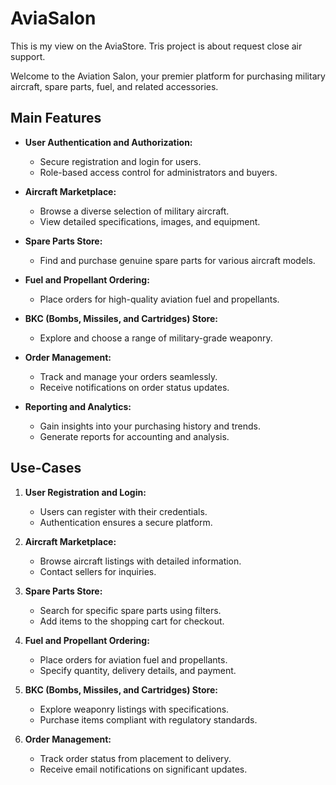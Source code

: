 # AviaSalon
 This is my view on the AviaStore. Tris project is about request close air support. 

Welcome to the Aviation Salon, your premier platform for purchasing military aircraft, spare parts, fuel, and related accessories.

## Main Features

- **User Authentication and Authorization:**
  - Secure registration and login for users.
  - Role-based access control for administrators and buyers.

- **Aircraft Marketplace:**
  - Browse a diverse selection of military aircraft.
  - View detailed specifications, images, and equipment.

- **Spare Parts Store:**
  - Find and purchase genuine spare parts for various aircraft models.

- **Fuel and Propellant Ordering:**
  - Place orders for high-quality aviation fuel and propellants.

- **BKC (Bombs, Missiles, and Cartridges) Store:**
  - Explore and choose a range of military-grade weaponry.

- **Order Management:**
  - Track and manage your orders seamlessly.
  - Receive notifications on order status updates.

- **Reporting and Analytics:**
  - Gain insights into your purchasing history and trends.
  - Generate reports for accounting and analysis.

## Use-Cases

1. **User Registration and Login:**
   - Users can register with their credentials.
   - Authentication ensures a secure platform.

2. **Aircraft Marketplace:**
   - Browse aircraft listings with detailed information.
   - Contact sellers for inquiries.

3. **Spare Parts Store:**
   - Search for specific spare parts using filters.
   - Add items to the shopping cart for checkout.

4. **Fuel and Propellant Ordering:**
   - Place orders for aviation fuel and propellants.
   - Specify quantity, delivery details, and payment.

5. **BKC (Bombs, Missiles, and Cartridges) Store:**
   - Explore weaponry listings with specifications.
   - Purchase items compliant with regulatory standards.

6. **Order Management:**
   - Track order status from placement to delivery.
   - Receive email notifications on significant updates.
